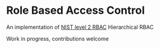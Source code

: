 # Role Based Access Control

An implementation of [NIST level 2 RBAC](http://csrc.nist.gov/groups/SNS/rbac/)
Hierarchical RBAC

Work in progress, contributions welcome
